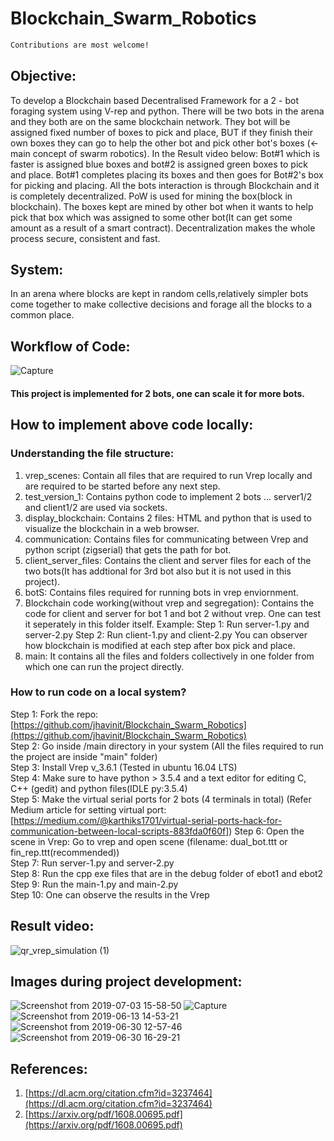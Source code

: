 # Blockchain_Swarm_Robotics
```diff 
Contributions are most welcome!
```
## Objective:
To develop a Blockchain based Decentralised Framework for a 2 - bot foraging system using V-rep and python. There will be two bots in the arena and they both are on the same blockchain network. They bot will be assigned fixed number of boxes to pick and place, BUT if they finish their own boxes they can go to help the other bot and pick other bot's boxes (<-main concept of swarm robotics). In the Result video below: Bot#1 which is faster is assigned blue boxes and bot#2 is assigned green boxes to pick and place. Bot#1 completes placing its boxes and then goes for Bot#2's box for picking and placing. All the bots interaction is through Blockchain and it is completely decentralized. PoW is used for mining the box(block in blockchain). The boxes kept are mined by other bot when it wants to help pick that box which was assigned to some other bot(It can get some amount as a result of a smart contract). Decentralization makes the whole process secure, consistent and fast. 

## System:
In an arena where blocks are kept in random cells,relatively
simpler bots come together to make collective decisions and
forage all the blocks to a common place.

## Workflow of Code: 
![Capture](https://user-images.githubusercontent.com/42121605/60666672-39425c00-9e85-11e9-85a5-f996d4d9cc3f.PNG)

#### This project is implemented for 2 bots, one can scale it for more bots. 

## How to implement above code locally: 

### Understanding the file structure:
1. vrep_scenes: Contain all files that are required to run Vrep locally and are required to be started before any next step.
2. test_version_1: Contains python code to implement 2 bots ... server1/2 and client1/2 are used via sockets.
3. display_blockchain: Contains 2 files: HTML and python that is used to visualize the blockchain in a web browser.
4. communication: Contains files for communicating between Vrep and python script (zigserial) that gets the path for bot.
5. client_server_files: Contains the client and server files for each of the two bots(It has addtional for 3rd bot also but it is not used                         in this project).
6. botS: Contains files required for running bots in vrep enviornment.
7. Blockchain code working(without vrep and segregation): Contains the code for client and server for bot 1 and bot 2 without vrep. One      can test it seperately in this folder itself. Example:
   Step 1: Run server-1.py and server-2.py
   Step 2: Run client-1.py and client-2.py
   You can observer how blockchain is modified at each step after box pick and place.
8. main: It contains all the files and folders collectively in one folder from which one can run the project directly. 

### How to run code on a local system?
Step 1: Fork the repo: [https://github.com/jhavinit/Blockchain_Swarm_Robotics](https://github.com/jhavinit/Blockchain_Swarm_Robotics)<br/>
Step 2: Go inside /main directory in your system (All the files required to run the project are inside "main" folder)<br/>
Step 3: Install Vrep v_3.6.1 (Tested in ubuntu 16.04 LTS)<br/>
Step 4: Make sure to have python > 3.5.4 and a text editor for editing C, C++ (gedit) and  python files(IDLE py:3.5.4)<br/>
Step 5: Make the virtual serial ports for 2 bots (4 terminals in total) (Refer Medium article for setting virtual port: [https://medium.com/@karthiks1701/virtual-serial-ports-hack-for-communication-between-local-scripts-883fda0f60f])
Step 6: Open the scene in Vrep: Go to vrep and open scene (filename: dual_bot.ttt or fin_rep.ttt(recommended))<br/> 
Step 7: Run server-1.py and server-2.py<br/>
Step 8: Run the cpp exe files that are in the debug folder of ebot1 and ebot2<br/>
Step 9: Run the main-1.py and main-2.py<br/>
Step 10: One can observe the results in the Vrep

## Result video:
![qr_vrep_simulation (1)](https://user-images.githubusercontent.com/42121605/60670505-7b23d000-9e8e-11e9-9b36-d7841daec432.png)

## Images during project development:
 
![Screenshot from 2019-07-03 15-58-50](https://user-images.githubusercontent.com/42121605/60670768-19b03100-9e8f-11e9-86ae-46fe9fdc47d9.png)
![Capture](https://user-images.githubusercontent.com/42121605/60670769-1a48c780-9e8f-11e9-8c2c-6faae819e98c.PNG)
![Screenshot from 2019-06-13 14-53-21](https://user-images.githubusercontent.com/42121605/60670772-1a48c780-9e8f-11e9-97a5-77f6a0337706.png)
![Screenshot from 2019-06-30 12-57-46](https://user-images.githubusercontent.com/42121605/60670773-1ae15e00-9e8f-11e9-9c5f-104f5a4fdc28.png)
![Screenshot from 2019-06-30 16-29-21](https://user-images.githubusercontent.com/42121605/60670774-1ae15e00-9e8f-11e9-8a03-d4a390caecdb.png)

## References:
1. [https://dl.acm.org/citation.cfm?id=3237464](https://dl.acm.org/citation.cfm?id=3237464)
2. [https://arxiv.org/pdf/1608.00695.pdf](https://arxiv.org/pdf/1608.00695.pdf)
